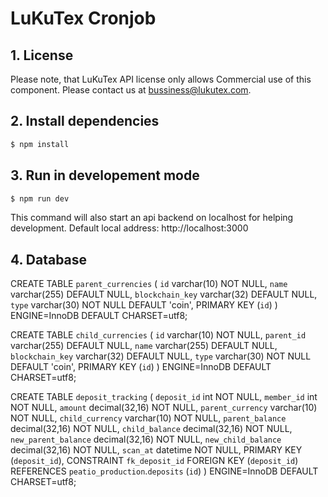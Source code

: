 # LuKuTex Cronjob


## 1. License

Please note, that LuKuTex API license only allows Commercial use of this component. Please contact us at bussiness@lukutex.com.

## 2. Install dependencies

```bash
$ npm install
```

## 3. Run in developement mode

```bash
$ npm run dev
```
This command will also start an api backend on localhost for helping development.
Default local address: http://localhost:3000

## 4. Database

CREATE TABLE `parent_currencies` (
  `id` varchar(10) NOT NULL,
  `name` varchar(255) DEFAULT NULL,
  `blockchain_key` varchar(32) DEFAULT NULL,
  `type` varchar(30) NOT NULL DEFAULT 'coin',
  PRIMARY KEY (`id`)
) ENGINE=InnoDB DEFAULT CHARSET=utf8;

CREATE TABLE `child_currencies` (
  `id` varchar(10) NOT NULL,
  `parent_id` varchar(255) DEFAULT NULL,
  `name` varchar(255) DEFAULT NULL,
  `blockchain_key` varchar(32) DEFAULT NULL,
  `type` varchar(30) NOT NULL DEFAULT 'coin',
  PRIMARY KEY (`id`)
) ENGINE=InnoDB DEFAULT CHARSET=utf8;

CREATE TABLE `deposit_tracking` (
  `deposit_id` int NOT NULL,
  `member_id` int NOT NULL,
  `amount` decimal(32,16) NOT NULL,
  `parent_currency` varchar(10) NOT NULL,
  `child_currency` varchar(10) NOT NULL,
  `parent_balance` decimal(32,16) NOT NULL,
  `child_balance` decimal(32,16) NOT NULL,
  `new_parent_balance` decimal(32,16) NOT NULL,
  `new_child_balance` decimal(32,16) NOT NULL,
  `scan_at` datetime NOT NULL,
  PRIMARY KEY (`deposit_id`),
  CONSTRAINT `fk_deposit_id` FOREIGN KEY (`deposit_id`) REFERENCES `peatio_production`.`deposits` (`id`)
) ENGINE=InnoDB DEFAULT CHARSET=utf8;

